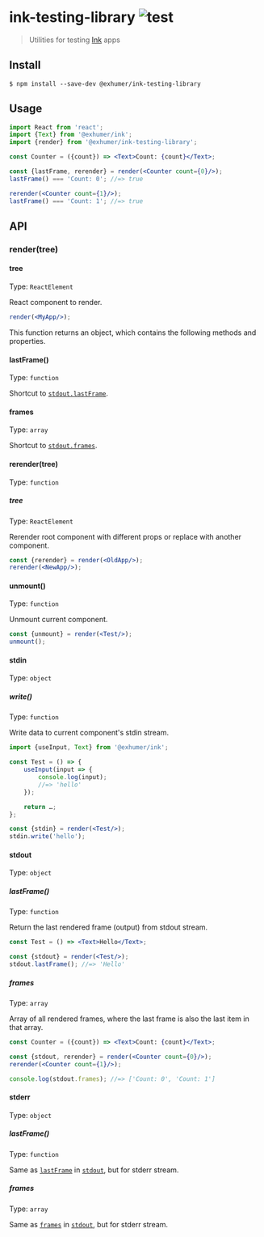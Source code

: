 # ink-testing-library ![test](https://github.com/eXhumer/ink-testing-library/workflows/test/badge.svg)

> Utilities for testing [Ink](https://github.com/eXhumer/ink) apps

## Install

```
$ npm install --save-dev @exhumer/ink-testing-library
```

## Usage

```jsx
import React from 'react';
import {Text} from '@exhumer/ink';
import {render} from '@exhumer/ink-testing-library';

const Counter = ({count}) => <Text>Count: {count}</Text>;

const {lastFrame, rerender} = render(<Counter count={0}/>);
lastFrame() === 'Count: 0'; //=> true

rerender(<Counter count={1}/>);
lastFrame() === 'Count: 1'; //=> true
```

## API

### render(tree)

#### tree

Type: `ReactElement`

React component to render.

```jsx
render(<MyApp/>);
```

This function returns an object, which contains the following methods and properties.

#### lastFrame()

Type: `function`

Shortcut to [`stdout.lastFrame`](#lastframe-1).

#### frames

Type: `array`

Shortcut to [`stdout.frames`](#frames-1).

#### rerender(tree)

Type: `function`

##### tree

Type: `ReactElement`

Rerender root component with different props or replace with another component.

```jsx
const {rerender} = render(<OldApp/>);
rerender(<NewApp/>);
```

#### unmount()

Type: `function`

Unmount current component.

```jsx
const {unmount} = render(<Test/>);
unmount();
```

#### stdin

Type: `object`

##### write()

Type: `function`

Write data to current component's stdin stream.

```jsx
import {useInput, Text} from '@exhumer/ink';

const Test = () => {
	useInput(input => {
		console.log(input);
		//=> 'hello'
	});

	return …;
};

const {stdin} = render(<Test/>);
stdin.write('hello');
```

#### stdout

Type: `object`

##### lastFrame()

Type: `function`

Return the last rendered frame (output) from stdout stream.

```jsx
const Test = () => <Text>Hello</Text>;

const {stdout} = render(<Test/>);
stdout.lastFrame(); //=> 'Hello'
```

##### frames

Type: `array`

Array of all rendered frames, where the last frame is also the last item in that array.

```jsx
const Counter = ({count}) => <Text>Count: {count}</Text>;

const {stdout, rerender} = render(<Counter count={0}/>);
rerender(<Counter count={1}/>);

console.log(stdout.frames); //=> ['Count: 0', 'Count: 1']
```

#### stderr

Type: `object`

##### lastFrame()

Type: `function`

Same as [`lastFrame`](#lastframe-1) in [`stdout`](#stdout), but for stderr stream.

##### frames

Type: `array`

Same as [`frames`](#frames-1) in [`stdout`](#stdout), but for stderr stream.
